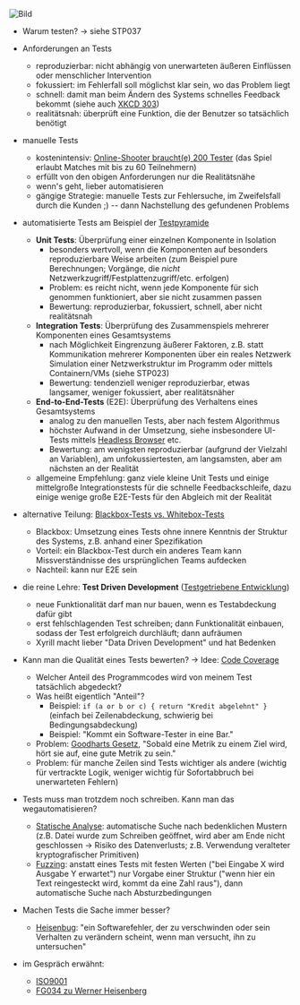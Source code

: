 ![Bild](https://dl.xyrillian.de/noises/stp-038-intro.png)

- Warum testen? -> siehe STP037

- Anforderungen an Tests
    - reproduzierbar: nicht abhängig von unerwarteten äußeren Einflüssen oder menschlicher Intervention
    - fokussiert: im Fehlerfall soll möglichst klar sein, wo das Problem liegt
    - schnell: damit man beim Ändern des Systems schnelles Feedback bekommt (siehe auch [XKCD 303](https://xkcd.com/303/))
    - realitätsnah: überprüft eine Funktion, die der Benutzer so tatsächlich benötigt

- manuelle Tests
    - kostenintensiv: [Online-Shooter braucht(e) 200 Tester](https://www.destructoid.com/apex-legends-qa-baton-rouge-layoffs-electronic-arts-ea/) (das Spiel erlaubt Matches mit bis zu 60 Teilnehmern)
    - erfüllt von den obigen Anforderungen nur die Realitätsnähe
    - wenn's geht, lieber automatisieren
    - gängige Strategie: manuelle Tests zur Fehlersuche, im Zweifelsfall durch die Kunden ;) -- dann Nachstellung des gefundenen Problems

- automatisierte Tests am Beispiel der [Testpyramide](https://commons.wikimedia.org/w/index.php?title=File:Testing_Pyramid.png&oldid=731870968#/media/File:Testing_Pyramid.png)
    - **Unit Tests**: Überprüfung einer einzelnen Komponente in Isolation
        - besonders wertvoll, wenn die Komponenten auf besonders reproduzierbare Weise arbeiten (zum Beispiel pure Berechnungen; Vorgänge, die *nicht* Netzwerkzugriff/Festplattenzugriff/etc. erfolgen)
        - Problem: es reicht nicht, wenn jede Komponente für sich genommen funktioniert, aber sie nicht zusammen passen
        - Bewertung: reproduzierbar, fokussiert, schnell, aber nicht realitätsnah
    - **Integration Tests**: Überprüfung des Zusammenspiels mehrerer Komponenten eines Gesamtsystems
        - nach Möglichkeit Eingrenzung äußerer Faktoren, z.B. statt Kommunikation mehrerer Komponenten über ein reales Netzwerk Simulation einer Netzwerkstruktur im Programm oder mittels Containern/VMs (siehe STP023)
        - Bewertung: tendenziell weniger reproduzierbar, etwas langsamer, weniger fokussiert, aber realitätsnäher
    - **End-to-End-Tests** (E2E): Überprüfung des Verhaltens eines Gesamtsystems
        - analog zu den manuellen Tests, aber nach festem Algorithmus
        - höchster Aufwand in der Umsetzung, siehe insbesondere UI-Tests mittels [Headless Browser](https://en.wikipedia.org/w/index.php?title=Headless_browser&oldid=1106195952) etc.
        - Bewertung: am wenigsten reproduzierbar (aufgrund der Vielzahl an Variablen), am unfokussiertesten, am langsamsten, aber am nächsten an der Realität
    - allgemeine Empfehlung: ganz viele kleine Unit Tests und einige mittelgroße Integrationstests für die schnelle Feedbackschleife, dazu einige wenige große E2E-Tests für den Abgleich mit der Realität

- alternative Teilung: [Blackbox-Tests vs. Whitebox-Tests](https://de.wikipedia.org/w/index.php?title=Black-Box-Test&oldid=226194172)
    - Blackbox: Umsetzung eines Tests ohne innere Kenntnis der Struktur des Systems, z.B. anhand einer Spezifikation
    - Vorteil: ein Blackbox-Test durch ein anderes Team kann Missverständnisse des ursprünglichen Teams aufdecken
    - Nachteil: kann nur E2E sein

- die reine Lehre: **Test Driven Development** ([Testgetriebene Entwicklung](https://de.wikipedia.org/w/index.php?title=Testgetriebene_Entwicklung&oldid=230163162))
    - neue Funktionalität darf man nur bauen, wenn es Testabdeckung dafür gibt
    - erst fehlschlagenden Test schreiben; dann Funktionalität einbauen, sodass der Test erfolgreich durchläuft; dann aufräumen
    - Xyrill macht lieber "Data Driven Development" und hat Bedenken

- Kann man die Qualität eines Tests bewerten? -> Idee: [Code Coverage](https://en.wikipedia.org/w/index.php?title=Code_coverage&oldid=1143329859)
    - Welcher Anteil des Programmcodes wird von meinem Test tatsächlich abgedeckt?
    - Was heißt eigentlich "Anteil"?
        - Beispiel: `if (a or b or c) { return "Kredit abgelehnt" }` (einfach bei Zeilenabdeckung, schwierig bei Bedingungsabdeckung)
        - Beispiel: "Kommt ein Software-Tester in eine Bar."
    - Problem: [Goodharts Gesetz](https://de.wikipedia.org/w/index.php?title=Goodharts_Gesetz&oldid=229408892), "Sobald eine Metrik zu einem Ziel wird, hört sie auf, eine gute Metrik zu sein."
    - Problem: für manche Zeilen sind Tests wichtiger als andere (wichtig für vertrackte Logik, weniger wichtig für Sofortabbruch bei unerwarteten Fehlern)

- Tests muss man trotzdem noch schreiben. Kann man das wegautomatisieren?
    - [Statische Analyse](https://de.wikipedia.org/w/index.php?title=Statische_Code-Analyse&oldid=221804280): automatische Suche nach bedenklichen Mustern (z.B. Datei wurde zum Schreiben geöffnet, wird aber am Ende nicht geschlossen -> Risiko des Datenverlusts; z.B. Verwendung veralteter kryptografischer Primitiven)
    - [Fuzzing](https://de.wikipedia.org/w/index.php?title=Fuzzing&oldid=225194301): anstatt eines Tests mit festen Werten ("bei Eingabe X wird Ausgabe Y erwartet") nur Vorgabe einer Struktur ("wenn hier ein Text reingesteckt wird, kommt da eine Zahl raus"), dann automatische Suche nach Absturzbedingungen

- Machen Tests die Sache immer besser?
    - [Heisenbug](https://de.wikipedia.org/w/index.php?title=Heisenbug&oldid=227133176): "ein Softwarefehler, der zu verschwinden oder sein Verhalten zu verändern scheint, wenn man versucht, ihn zu untersuchen"

- im Gespräch erwähnt:
    - [ISO9001](https://de.wikipedia.org/wiki/ISO_9001)
    - [FG034 zu Werner Heisenberg](https://forschergeist.de/podcast/fg034-werner-heisenberg/)
